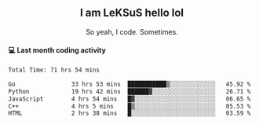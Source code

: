 <h2 align="center">I am LeKSuS hello lol</h2>
<p align="center">So yeah, I code. Sometimes.</p>

#### :computer: Last month coding activity
<!--START_SECTION:waka-->

```txt
Total Time: 71 hrs 54 mins

Go                33 hrs 53 mins  ███████████▒░░░░░░░░░░░░░   45.92 %
Python            19 hrs 42 mins  ██████▓░░░░░░░░░░░░░░░░░░   26.71 %
JavaScript        4 hrs 54 mins   █▓░░░░░░░░░░░░░░░░░░░░░░░   06.65 %
C++               4 hrs 5 mins    █▒░░░░░░░░░░░░░░░░░░░░░░░   05.53 %
HTML              2 hrs 38 mins   █░░░░░░░░░░░░░░░░░░░░░░░░   03.59 %
```

<!--END_SECTION:waka-->
